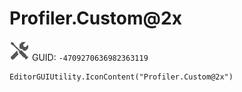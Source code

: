 # Profiler.Custom@2x
![](/img/Profiler.Custom@2x.png)
GUID: `-4709270636982363119`
```
EditorGUIUtility.IconContent("Profiler.Custom@2x")
```
